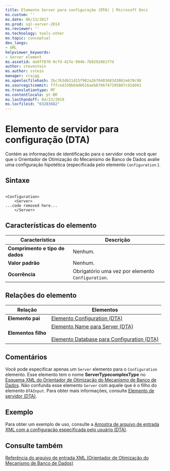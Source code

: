 ```yaml
---
title: Elemento Server para configuração (DTA) | Microsoft Docs
ms.custom: ''
ms.date: 06/13/2017
ms.prod: sql-server-2014
ms.reviewer: ''
ms.technology: tools-other
ms.topic: conceptual
dev_langs:
- XML
helpviewer_keywords:
- Server element
ms.assetid: da9ff870-9cfd-42fe-994b-7b9292681f7d
author: stevestein
ms.author: sstein
manager: craigg
ms.openlocfilehash: 2bc763d621d15f982a2670483683d3862e678c98
ms.sourcegitcommit: f7fced330b64d6616aeb8766747295807c92dd41
ms.translationtype: MT
ms.contentlocale: pt-BR
ms.lasthandoff: 04/23/2019
ms.locfileid: "63283682"
---
```

# <a name="server-element-for-configuration-dta"></a>Elemento de servidor para configuração (DTA)
  Contém as informações de identificação para o servidor onde você quer que o Orientador de Otimização do Mecanismo de Banco de Dados avalie uma configuração hipotética (especificada pelo elemento `Configuration` ).  
  
## <a name="syntax"></a>Sintaxe  
  
```  
  
<Configuration>  
    <Server>  
...code removed here...  
    </Server>  
```  
  
## <a name="element-characteristics"></a>Características do elemento  
  
|Característica|Descrição|  
|--------------------|-----------------|  
|**Comprimento e tipo de dados**|Nenhum.|  
|**Valor padrão**|Nenhum.|  
|**Ocorrência**|Obrigatório uma vez por elemento `Configuration`.|  
  
## <a name="element-relationships"></a>Relações do elemento  
  
|Relação|Elementos|  
|------------------|--------------|  
|**Elemento pai**|[Elemento Configuration &#40;DTA&#41;](configuration-element-dta.md)|  
|**Elementos filho**|[Elemento Name para Server &#40;DTA&#41;](name-element-for-server-dta.md)<br /><br /> [Elemento Database para Configuration &#40;DTA&#41;](database-element-for-configuration-dta.md)|  
  
## <a name="remarks"></a>Comentários  
 Você pode especificar apenas um `Server` elemento para o `Configuration` elemento. Esse elemento tem o nome **ServerTypecomplexType** no [Esquema XML do Orientador de Otimização do Mecanismo de Banco de Dados](https://go.microsoft.com/fwlink/?linkid=43100). Não confunda esse elemento `Server` com aquele que é o filho do elemento `DTAInput`. Para obter mais informações, consulte [Elemento de servidor &#40;DTA&#41;](server-element-dta.md).  
  
## <a name="example"></a>Exemplo  
 Para obter um exemplo de uso, consulte a [Amostra de arquivo de entrada XML com a configuração especificada pelo usuário &#40;DTA&#41;](xml-input-file-sample-with-user-specified-configuration-dta.md).  
  
## <a name="see-also"></a>Consulte também  
 [Referência do arquivo de entrada XML &#40;Orientador de Otimização do Mecanismo de Banco de Dados&#41;](xml-input-file-reference-database-engine-tuning-advisor.md)  
  
  
